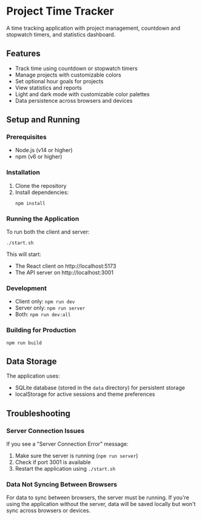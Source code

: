 # Project Time Tracker

A time tracking application with project management, countdown and stopwatch timers, and statistics dashboard.

## Features

- Track time using countdown or stopwatch timers
- Manage projects with customizable colors
- Set optional hour goals for projects
- View statistics and reports
- Light and dark mode with customizable color palettes
- Data persistence across browsers and devices

## Setup and Running

### Prerequisites

- Node.js (v14 or higher)
- npm (v6 or higher)

### Installation

1. Clone the repository
2. Install dependencies:
   ```
   npm install
   ```

### Running the Application

To run both the client and server:

```
./start.sh
```

This will start:

- The React client on http://localhost:5173
- The API server on http://localhost:3001

### Development

- Client only: `npm run dev`
- Server only: `npm run server`
- Both: `npm run dev:all`

### Building for Production

```
npm run build
```

## Data Storage

The application uses:

- SQLite database (stored in the `data` directory) for persistent storage
- localStorage for active sessions and theme preferences

## Troubleshooting

### Server Connection Issues

If you see a "Server Connection Error" message:

1. Make sure the server is running (`npm run server`)
2. Check if port 3001 is available
3. Restart the application using `./start.sh`

### Data Not Syncing Between Browsers

For data to sync between browsers, the server must be running. If you're using the application without the server, data will be saved locally but won't sync across browsers or devices.
